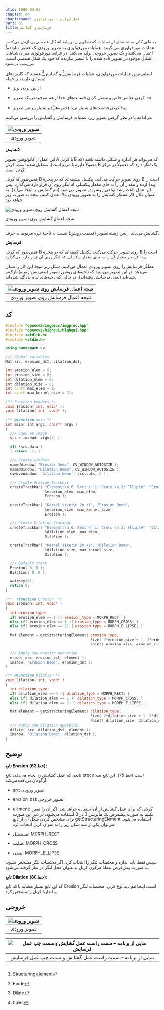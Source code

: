 ```yaml
---
utid: 1000-04-01
chapter: 04
chaptername: فصل چهارم - مورفولوژی
part: 01
title: فرسایش و گشایش
---
```


به طور کلی به دسته‌ای از عملیات که تصاویر را بر پایهٔ اشکال هندسی پردازش می‌کنند، عملیات مورفولوژی می گویند. عملیات مورفولوژی به تصویر ورودی یک عنصر سازنده[^a] اعمال می‌کنند و یک تصویر خروجی تولید می‌کنند. در فرایند مورفولوژی میزان شباهت اشکال موجود در تصویر داده شده را با عنصر سازنده که خود یک شکل هندسی است، بررسی می‌شود.

ابتدایی‌ترین عملیات مورفولوژی، عملیات فرسایش[^b] و گشایش[^c] هستند که کاربردهای بسیاری دارند، از جمله:

-   از بین بردن نویز

-   جدا کردن عناصر خاص و متصل کردن قسمت‌های جدا از هم موجود در یک تصویر

-   پیدا کردن قسمت‌های بسیار تیره (حفره‌ها[^d]) و بسیار روشن تصویر

در ادامه با در نظر گرفتن تصویر زیر، عملیات فرسایش و گشایش را بررسی می‌کنیم.

| ![تصویر ورودی](/opencv-book/media/image112.png) |
| :---------------------------------------------: |
|                   تصویر ورودی                   |

**گشایش:**

این عمل از کانولوشن تصویر A با کرنل B که می‌تواند هر اندازه و شکلی داشته باشد (که معمولاً دایره یا مربع است)، تشکیل شده است. کرنل B یک لنگر دارد که معمولاً در مرکز کرنل است.

همین‌طور که کرنل B روی تصویر حرکت می‌کند، پیکسل بیشینه‌ای که در پنجرهٔ B است را پیدا کرده و مقدار آن را به جای مقدار پیکسلی که لنگر روی آن قرار دارد می‌گذارد. پس این عمل باعث رشد نواحی روشن در تصویر می‌شود (نام گشایش از اینجا می‌آید). به عنوان مثال اگر عملگر گشایش را به تصویر ورودی بالا اعمال کنیم، نتیجه به صورت زیر خواهد بود:

![نتیجه اعمال گشایش روی تصویر ورودی](/opencv-book/media/image113.png)

نتیجه اعمال گشایش روی تصویر ورودی

----------

پس زمینهٔ تصویر (قسمت روشن) نسبت به ناحیهٔ تیره مربوط به حرف j، گشایش می‌یابد.

**فرسایش:**

همین‌طور که کرنل B روی تصویر حرکت می‌کند، پیکسل کمینه‌ای که در پنجرهٔ B است را پیدا کرده و مقدار آن را به جای مقدار پیکسلی که لنگر روی آن قرار دارد می‌گذارد.

عملگر فرسایش را روی تصویر ورودی اعمال می‌کنیم. شکل زیر نتیجهٔ این کار را نشان می‌دهد. در این تصویر می‌بینید که ناحیه‌های روشن تصویر (یعنی پس زمینه) نازک‌تر شده‌اند (یعنی فرسایش یافته‌اند)، در حالی که ناحیه‌های تیره بزرگتر شده‌اند.

| ![نتیجه اعمال فرسایش روی تصویر ورودی](/opencv-book/media/image114.png) |
| :----------------------------------------------------------: |
|              نتیجه اعمال فرسایش روی تصویر ورودی              |



[^a]: Structuring element

[^b]: Erode

[^c]: Dilate

[^d]: holes



## کد

```c++
#include "opencv2/imgproc/imgproc.hpp"
#include "opencv2/highgui/highgui.hpp"
#include <stdlib.h>
#include <stdio.h>

using namespace cv;

/// Global variables
Mat src, erosion_dst, dilation_dst;

int erosion_elem = 0;
int erosion_size = 0;
int dilation_elem = 0;
int dilation_size = 0;
int const max_elem = 2;
int const max_kernel_size = 21;

/** Function Headers */
void Erosion( int, void* );
void Dilation( int, void* );

/** @function main */
int main( int argc, char** argv )
{
  /// Load an image
  src = imread( argv[1] );

  if( !src.data )
  { return -1; }

  /// Create windows
  namedWindow( "Erosion Demo", CV_WINDOW_AUTOSIZE );
  namedWindow( "Dilation Demo", CV_WINDOW_AUTOSIZE );
  cvMoveWindow( "Dilation Demo", src.cols, 0 );

  /// Create Erosion Trackbar
  createTrackbar( "Element:\n 0: Rect \n 1: Cross \n 2: Ellipse", "Erosion Demo",
                  &erosion_elem, max_elem,
                  Erosion );

  createTrackbar( "Kernel size:\n 2n +1", "Erosion Demo",
                  &erosion_size, max_kernel_size,
                  Erosion );

  /// Create Dilation Trackbar
  createTrackbar( "Element:\n 0: Rect \n 1: Cross \n 2: Ellipse", "Dilation Demo",
                  &dilation_elem, max_elem,
                  Dilation );

  createTrackbar( "Kernel size:\n 2n +1", "Dilation Demo",
                  &dilation_size, max_kernel_size,
                  Dilation );

  /// Default start
  Erosion( 0, 0 );
  Dilation( 0, 0 );

  waitKey(0);
  return 0;
}

/**  @function Erosion  */
void Erosion( int, void* )
{
  int erosion_type;
  if( erosion_elem == 0 ){ erosion_type = MORPH_RECT; }
  else if( erosion_elem == 1 ){ erosion_type = MORPH_CROSS; }
  else if( erosion_elem == 2) { erosion_type = MORPH_ELLIPSE; }

  Mat element = getStructuringElement( erosion_type,
                                       Size( 2*erosion_size + 1, 2*erosion_size+1 ),
                                       Point( erosion_size, erosion_size ) );

  /// Apply the erosion operation
  erode( src, erosion_dst, element );
  imshow( "Erosion Demo", erosion_dst );
}

/** @function Dilation */
void Dilation( int, void* )
{
  int dilation_type;
  if( dilation_elem == 0 ){ dilation_type = MORPH_RECT; }
  else if( dilation_elem == 1 ){ dilation_type = MORPH_CROSS; }
  else if( dilation_elem == 2) { dilation_type = MORPH_ELLIPSE; }

  Mat element = getStructuringElement( dilation_type,
                                       Size( 2*dilation_size + 1, 2*dilation_size+1 ),
                                       Point( dilation_size, dilation_size ) );
  /// Apply the dilation operation
  dilate( src, dilation_dst, element );
  imshow( "Dilation Demo", dilation_dst );
}
```



## توضیح

**تابع Erosion (خط 63):**

تابعی که عمل گشایش را انجام می‌دهد، تابع erode است (خط 75). این تابع سه آرگومان دریافت می‌کند:

-   src: تصویر ورودی

-   erosion\_dst: تصویر خروجی

-   element: کرنلی که برای عمل گشایش از آن استفاده خواهد شد. اگر آن را تعیین نکنیم به صورت پیشفرض یک ماتریس 3 در 3 استفاده می‌شود. در غیر این صورت برای مشخص کردن شکل آن از تابع getStructuringElement استفاده می‌شود. می‌توان یکی از سه شکل زیر را به عنوان کرنل انتخاب کرد:


-   مستطیل: MORPH\_RECT

-   صلیب: MORPH\_CROSS

-   بیضی: MORPH\_ELLIPSE

سپس فقط باید اندازه و مختصات لنگر را انتخاب کرد. اگر مختصات لنگر مشخص نشود، به صورت پیش‌فرض نقطهٔ مرکزی کرنل به عنوان محل لنگر در نظر گرفته می‌شود.

**تابع Dilation (خط 80):**

کد این تابع بسیار مشابه با کد تابع Erosion است. اینجا هم باید نوع کرنل، مختصات لنگر و اندازهٔ کرنل را مشخص کرد.



## خروجی

| ![تصویر ورودی](/opencv-book/media/image115.png) |
| :---------------------------------------------: |
|                   تصویر ورودی                   |



| ![نمایی از برنامه – سمت راست عمل گشایش و سمت چپ عمل فرسایش](/opencv-book/media/image116.png) |
| :----------------------------------------------------------: |
|   نمایی از برنامه – سمت راست عمل گشایش و سمت چپ عمل فرسایش   |

